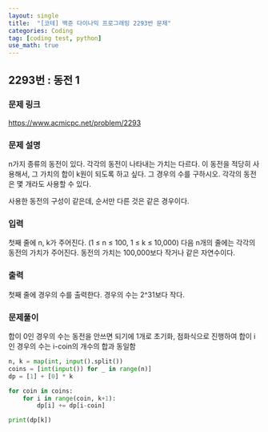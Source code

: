 ```yaml
---
layout: single
title:  "[코테] 백준 다이나믹 프로그래밍 2293번 문제"
categories: Coding
tag: [coding test, python]
use_math: true
---
```


## 2293번 : 동전 1
### 문제 링크
<https://www.acmicpc.net/problem/2293>

### 문제 설명
n가지 종류의 동전이 있다. 각각의 동전이 나타내는 가치는 다르다. 이 동전을 적당히 사용해서, 그 가치의 합이 k원이 되도록 하고 싶다. 그 경우의 수를 구하시오. 각각의 동전은 몇 개라도 사용할 수 있다.

사용한 동전의 구성이 같은데, 순서만 다른 것은 같은 경우이다.

### 입력
첫째 줄에 n, k가 주어진다. (1 ≤ n ≤ 100, 1 ≤ k ≤ 10,000) 다음 n개의 줄에는 각각의 동전의 가치가 주어진다. 동전의 가치는 100,000보다 작거나 같은 자연수이다.

### 출력
첫째 줄에 경우의 수를 출력한다. 경우의 수는 2^31보다 작다.

### 문제풀이
합이 0인 경우의 수는 동전을 안쓰면 되기에 1개로 초기화, 점화식으로 진행하여 합이 i인 경우의 수는 i-coin의 개수의 합과 동일함


```python
n, k = map(int, input().split())
coins = [int(input()) for _ in range(n)]
dp = [1] + [0] * k

for coin in coins:
    for i in range(coin, k+1):
        dp[i] += dp[i-coin]

print(dp[k])
```

